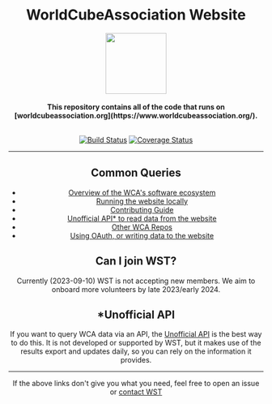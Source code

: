 <h1 align="center">WorldCubeAssociation Website</h1>
<div align="center">
  <img height="120" src="client/public/favicon.png" />
</div>
<br />
<div align="center">
  <strong>
    This repository contains all of the code that runs on [worldcubeassociation.org](https://www.worldcubeassociation.org/).
  </strong>
</div>
<br />
<div align="center">


[![Build Status](https://github.com/thewca/worldcubeassociation.org/actions/workflows/ruby.yml/badge.svg?event=push)](https://github.com/thewca/worldcubeassociation.org/actions/workflows/ruby.yml) [![Coverage Status](https://coveralls.io/repos/github/thewca/worldcubeassociation.org/badge.svg?branch=master)](https://coveralls.io/github/thewca/worldcubeassociation.org?branch=master)


----

## Common Queries
- [Overview of the WCA's software ecosystem](https://docs.worldcubeassociation.org/)
- [Running the website locally](https://docs.worldcubeassociation.org/contributing/quickstart)
- [Contributing Guide](https://docs.worldcubeassociation.org/contributing/detailed_contributing_guide.html)
- [Unofficial API\* to read data from the website](https://wca-rest-api.robiningelbrecht.be/)
- [Other WCA Repos](https://docs.worldcubeassociation.org/#wca-software-resources)
- [Using OAuth, or writing data to the website](https://docs.worldcubeassociation.org/knowledge_base/v0_api.html)

## Can I join WST?
Currently (2023-09-10) WST is not accepting new members. We aim to onboard more volunteers by late 2023/early 2024.

## \*Unofficial API

If you want to query WCA data via an API, the [Unofficial API](https://wca-rest-api.robiningelbrecht.be/) is the best way to do this. It is not developed or supported by WST, but it makes use of the results export and updates daily, so you can rely on the information it provides.

----

If the above links don't give you what you need, feel free to open an issue or [contact WST](https://www.worldcubeassociation.org/contact/website)

